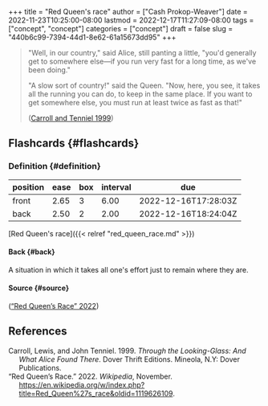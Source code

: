 +++
title = "Red Queen's race"
author = ["Cash Prokop-Weaver"]
date = 2022-11-23T10:25:00-08:00
lastmod = 2022-12-17T11:27:09-08:00
tags = ["concept", "concept"]
categories = ["concept"]
draft = false
slug = "440b6c99-7394-44d1-8e62-61a15673dd95"
+++

> "Well, in our country," said Alice, still panting a little, "you'd generally get to somewhere else—if you run very fast for a long time, as we've been doing."
>
> "A slow sort of country!" said the Queen. "Now, here, you see, it takes all the running you can do, to keep in the same place. If you want to get somewhere else, you must run at least twice as fast as that!"
>
> (<a href="#citeproc_bib_item_1">Carroll and Tenniel 1999</a>)


## Flashcards {#flashcards}


### Definition {#definition}

| position | ease | box | interval | due                  |
|----------|------|-----|----------|----------------------|
| front    | 2.65 | 3   | 6.00     | 2022-12-16T17:28:03Z |
| back     | 2.50 | 2   | 2.00     | 2022-12-16T18:24:04Z |

[Red Queen's race]({{< relref "red_queen_race.md" >}})


#### Back {#back}

A situation in which it takes all one's effort just to remain where they are.


#### Source {#source}

(<a href="#citeproc_bib_item_2">“Red Queen’s Race” 2022</a>)

## References

<style>.csl-entry{text-indent: -1.5em; margin-left: 1.5em;}</style><div class="csl-bib-body">
  <div class="csl-entry"><a id="citeproc_bib_item_1"></a>Carroll, Lewis, and John Tenniel. 1999. <i>Through the Looking-Glass: And What Alice Found There</i>. Dover Thrift Editions. Mineola, N.Y: Dover Publications.</div>
  <div class="csl-entry"><a id="citeproc_bib_item_2"></a>“Red Queen’s Race.” 2022. <i>Wikipedia</i>, November. <a href="https://en.wikipedia.org/w/index.php?title=Red_Queen%27s_race&oldid=1119626109">https://en.wikipedia.org/w/index.php?title=Red_Queen%27s_race&#38;oldid=1119626109</a>.</div>
</div>
